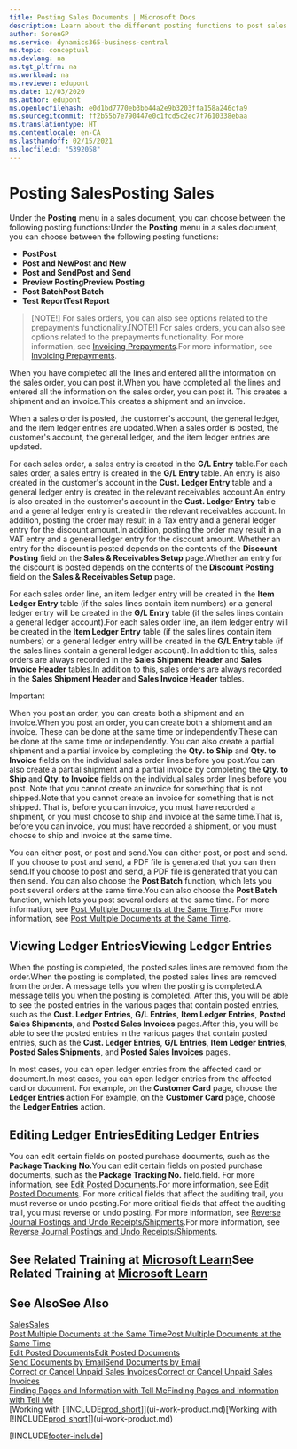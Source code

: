 ```yaml
---
title: Posting Sales Documents | Microsoft Docs
description: Learn about the different posting functions to post sales documents, and how you can update posted documents.
author: SorenGP
ms.service: dynamics365-business-central
ms.topic: conceptual
ms.devlang: na
ms.tgt_pltfrm: na
ms.workload: na
ms.reviewer: edupont
ms.date: 12/03/2020
ms.author: edupont
ms.openlocfilehash: e0d1bd7770eb3bb44a2e9b3203ffa158a246cfa9
ms.sourcegitcommit: ff2b55b7e790447e0c1fcd5c2ec7f7610338ebaa
ms.translationtype: HT
ms.contentlocale: en-CA
ms.lasthandoff: 02/15/2021
ms.locfileid: "5392058"
---
```

# <a name="posting-sales"></a><span data-ttu-id="eabad-103">Posting Sales</span><span class="sxs-lookup"><span data-stu-id="eabad-103">Posting Sales</span></span>

<span data-ttu-id="eabad-104">Under the **Posting** menu in a sales document, you can choose between the following posting functions:</span><span class="sxs-lookup"><span data-stu-id="eabad-104">Under the **Posting** menu in a sales document, you can choose between the following posting functions:</span></span>

* <span data-ttu-id="eabad-105">**Post**</span><span class="sxs-lookup"><span data-stu-id="eabad-105">**Post**</span></span>
* <span data-ttu-id="eabad-106">**Post and New**</span><span class="sxs-lookup"><span data-stu-id="eabad-106">**Post and New**</span></span>
* <span data-ttu-id="eabad-107">**Post and Send**</span><span class="sxs-lookup"><span data-stu-id="eabad-107">**Post and Send**</span></span>
* <span data-ttu-id="eabad-108">**Preview Posting**</span><span class="sxs-lookup"><span data-stu-id="eabad-108">**Preview Posting**</span></span>
* <span data-ttu-id="eabad-109">**Post Batch**</span><span class="sxs-lookup"><span data-stu-id="eabad-109">**Post Batch**</span></span>
* <span data-ttu-id="eabad-110">**Test Report**</span><span class="sxs-lookup"><span data-stu-id="eabad-110">**Test Report**</span></span>

> <span data-ttu-id="eabad-111">[NOTE!] For sales orders, you can also see options related to the prepayments functionality.</span><span class="sxs-lookup"><span data-stu-id="eabad-111">[NOTE!] For sales orders, you can also see options related to the prepayments functionality.</span></span> <span data-ttu-id="eabad-112">For more information, see [Invoicing Prepayments](finance-invoice-prepayments.md).</span><span class="sxs-lookup"><span data-stu-id="eabad-112">For more information, see [Invoicing Prepayments](finance-invoice-prepayments.md).</span></span> 

<span data-ttu-id="eabad-113">When you have completed all the lines and entered all the information on the sales order, you can post it.</span><span class="sxs-lookup"><span data-stu-id="eabad-113">When you have completed all the lines and entered all the information on the sales order, you can post it.</span></span> <span data-ttu-id="eabad-114">This creates a shipment and an invoice.</span><span class="sxs-lookup"><span data-stu-id="eabad-114">This creates a shipment and an invoice.</span></span>

<span data-ttu-id="eabad-115">When a sales order is posted, the customer's account, the general ledger, and the item ledger entries are updated.</span><span class="sxs-lookup"><span data-stu-id="eabad-115">When a sales order is posted, the customer's account, the general ledger, and the item ledger entries are updated.</span></span>

<span data-ttu-id="eabad-116">For each sales order, a sales entry is created in the **G/L Entry** table.</span><span class="sxs-lookup"><span data-stu-id="eabad-116">For each sales order, a sales entry is created in the **G/L Entry** table.</span></span> <span data-ttu-id="eabad-117">An entry is also created in the customer's account in the **Cust. Ledger Entry** table and a general ledger entry is created in the relevant receivables account.</span><span class="sxs-lookup"><span data-stu-id="eabad-117">An entry is also created in the customer's account in the **Cust. Ledger Entry** table and a general ledger entry is created in the relevant receivables account.</span></span> <span data-ttu-id="eabad-118">In addition, posting the order may result in a Tax entry and a general ledger entry for the discount amount.</span><span class="sxs-lookup"><span data-stu-id="eabad-118">In addition, posting the order may result in a VAT entry and a general ledger entry for the discount amount.</span></span> <span data-ttu-id="eabad-119">Whether an entry for the discount is posted depends on the contents of the **Discount Posting** field on the **Sales & Receivables Setup** page.</span><span class="sxs-lookup"><span data-stu-id="eabad-119">Whether an entry for the discount is posted depends on the contents of the **Discount Posting** field on the **Sales & Receivables Setup** page.</span></span>

<span data-ttu-id="eabad-120">For each sales order line, an item ledger entry will be created in the **Item Ledger Entry** table (if the sales lines contain item numbers) or a general ledger entry will be created in the **G/L Entry** table (if the sales lines contain a general ledger account).</span><span class="sxs-lookup"><span data-stu-id="eabad-120">For each sales order line, an item ledger entry will be created in the **Item Ledger Entry** table (if the sales lines contain item numbers) or a general ledger entry will be created in the **G/L Entry** table (if the sales lines contain a general ledger account).</span></span> <span data-ttu-id="eabad-121">In addition to this, sales orders are always recorded in the **Sales Shipment Header** and **Sales Invoice Header** tables.</span><span class="sxs-lookup"><span data-stu-id="eabad-121">In addition to this, sales orders are always recorded in the **Sales Shipment Header** and **Sales Invoice Header** tables.</span></span>

> [!IMPORTANT]  
> <span data-ttu-id="eabad-122">When you post an order, you can create both a shipment and an invoice.</span><span class="sxs-lookup"><span data-stu-id="eabad-122">When you post an order, you can create both a shipment and an invoice.</span></span> <span data-ttu-id="eabad-123">These can be done at the same time or independently.</span><span class="sxs-lookup"><span data-stu-id="eabad-123">These can be done at the same time or independently.</span></span> <span data-ttu-id="eabad-124">You can also create a partial shipment and a partial invoice by completing the **Qty. to Ship** and **Qty. to Invoice** fields on the individual sales order lines before you post.</span><span class="sxs-lookup"><span data-stu-id="eabad-124">You can also create a partial shipment and a partial invoice by completing the **Qty. to Ship** and **Qty. to Invoice** fields on the individual sales order lines before you post.</span></span> <span data-ttu-id="eabad-125">Note that you cannot create an invoice for something that is not shipped.</span><span class="sxs-lookup"><span data-stu-id="eabad-125">Note that you cannot create an invoice for something that is not shipped.</span></span> <span data-ttu-id="eabad-126">That is, before you can invoice, you must have recorded a shipment, or you must choose to ship and invoice at the same time.</span><span class="sxs-lookup"><span data-stu-id="eabad-126">That is, before you can invoice, you must have recorded a shipment, or you must choose to ship and invoice at the same time.</span></span>

<span data-ttu-id="eabad-127">You can either post, or post and send.</span><span class="sxs-lookup"><span data-stu-id="eabad-127">You can either post, or post and send.</span></span> <span data-ttu-id="eabad-128">If you choose to post and send, a PDF file is generated that you can then send.</span><span class="sxs-lookup"><span data-stu-id="eabad-128">If you choose to post and send, a PDF file is generated that you can then send.</span></span> <span data-ttu-id="eabad-129">You can also choose the **Post Batch** function, which lets you post several orders at the same time.</span><span class="sxs-lookup"><span data-stu-id="eabad-129">You can also choose the **Post Batch** function, which lets you post several orders at the same time.</span></span> <span data-ttu-id="eabad-130">For more information, see [Post Multiple Documents at the Same Time](ui-batch-posting.md).</span><span class="sxs-lookup"><span data-stu-id="eabad-130">For more information, see [Post Multiple Documents at the Same Time](ui-batch-posting.md).</span></span>

## <a name="viewing-ledger-entries"></a><span data-ttu-id="eabad-131">Viewing Ledger Entries</span><span class="sxs-lookup"><span data-stu-id="eabad-131">Viewing Ledger Entries</span></span>

<span data-ttu-id="eabad-132">When the posting is completed, the posted sales lines are removed from the order.</span><span class="sxs-lookup"><span data-stu-id="eabad-132">When the posting is completed, the posted sales lines are removed from the order.</span></span> <span data-ttu-id="eabad-133">A message tells you when the posting is completed.</span><span class="sxs-lookup"><span data-stu-id="eabad-133">A message tells you when the posting is completed.</span></span> <span data-ttu-id="eabad-134">After this, you will be able to see the posted entries in the various pages that contain posted entries, such as the **Cust. Ledger Entries**, **G/L Entries**, **Item Ledger Entries**, **Posted Sales Shipments**, and **Posted Sales Invoices** pages.</span><span class="sxs-lookup"><span data-stu-id="eabad-134">After this, you will be able to see the posted entries in the various pages that contain posted entries, such as the **Cust. Ledger Entries**, **G/L Entries**, **Item Ledger Entries**, **Posted Sales Shipments**, and **Posted Sales Invoices** pages.</span></span>  

<span data-ttu-id="eabad-135">In most cases, you can open ledger entries from the affected card or document.</span><span class="sxs-lookup"><span data-stu-id="eabad-135">In most cases, you can open ledger entries from the affected card or document.</span></span> <span data-ttu-id="eabad-136">For example, on the **Customer Card** page, choose the **Ledger Entries** action.</span><span class="sxs-lookup"><span data-stu-id="eabad-136">For example, on the **Customer Card** page, choose the **Ledger Entries** action.</span></span>

## <a name="editing-ledger-entries"></a><span data-ttu-id="eabad-137">Editing Ledger Entries</span><span class="sxs-lookup"><span data-stu-id="eabad-137">Editing Ledger Entries</span></span>

<span data-ttu-id="eabad-138">You can edit certain fields on posted purchase documents, such as the **Package Tracking No.**</span><span class="sxs-lookup"><span data-stu-id="eabad-138">You can edit certain fields on posted purchase documents, such as the **Package Tracking No.**</span></span> <span data-ttu-id="eabad-139">field.</span><span class="sxs-lookup"><span data-stu-id="eabad-139">field.</span></span> <span data-ttu-id="eabad-140">For more information, see [Edit Posted Documents](across-edit-posted-document.md).</span><span class="sxs-lookup"><span data-stu-id="eabad-140">For more information, see [Edit Posted Documents](across-edit-posted-document.md).</span></span> <span data-ttu-id="eabad-141">For more critical fields that affect the auditing trail, you must reverse or undo posting.</span><span class="sxs-lookup"><span data-stu-id="eabad-141">For more critical fields that affect the auditing trail, you must reverse or undo posting.</span></span> <span data-ttu-id="eabad-142">For more information, see [Reverse Journal Postings and Undo Receipts/Shipments](finance-how-reverse-journal-posting.md).</span><span class="sxs-lookup"><span data-stu-id="eabad-142">For more information, see [Reverse Journal Postings and Undo Receipts/Shipments](finance-how-reverse-journal-posting.md).</span></span>

## <a name="see-related-training-at-microsoft-learn"></a><span data-ttu-id="eabad-143">See Related Training at [Microsoft Learn](/learn/modules/ship-invoice-items-dynamics-365-business-central/index)</span><span class="sxs-lookup"><span data-stu-id="eabad-143">See Related Training at [Microsoft Learn](/learn/modules/ship-invoice-items-dynamics-365-business-central/index)</span></span>

## <a name="see-also"></a><span data-ttu-id="eabad-144">See Also</span><span class="sxs-lookup"><span data-stu-id="eabad-144">See Also</span></span>

[<span data-ttu-id="eabad-145">Sales</span><span class="sxs-lookup"><span data-stu-id="eabad-145">Sales</span></span>](sales-manage-sales.md)  
[<span data-ttu-id="eabad-146">Post Multiple Documents at the Same Time</span><span class="sxs-lookup"><span data-stu-id="eabad-146">Post Multiple Documents at the Same Time</span></span>](ui-batch-posting.md)  
[<span data-ttu-id="eabad-147">Edit Posted Documents</span><span class="sxs-lookup"><span data-stu-id="eabad-147">Edit Posted Documents</span></span>](across-edit-posted-document.md)  
[<span data-ttu-id="eabad-148">Send Documents by Email</span><span class="sxs-lookup"><span data-stu-id="eabad-148">Send Documents by Email</span></span>](ui-how-send-documents-email.md)  
[<span data-ttu-id="eabad-149">Correct or Cancel Unpaid Sales Invoices</span><span class="sxs-lookup"><span data-stu-id="eabad-149">Correct or Cancel Unpaid Sales Invoices</span></span>](sales-how-correct-cancel-sales-invoice.md)  
[<span data-ttu-id="eabad-150">Finding Pages and Information with Tell Me</span><span class="sxs-lookup"><span data-stu-id="eabad-150">Finding Pages and Information with Tell Me</span></span>](ui-search.md)  
<span data-ttu-id="eabad-151">[Working with [!INCLUDE[prod_short](includes/prod_short.md)]](ui-work-product.md)</span><span class="sxs-lookup"><span data-stu-id="eabad-151">[Working with [!INCLUDE[prod_short](includes/prod_short.md)]](ui-work-product.md)</span></span>


[!INCLUDE[footer-include](includes/footer-banner.md)]